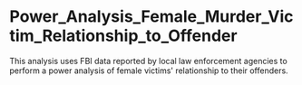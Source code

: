 # Power_Analysis_Female_Murder_Victim_Relationship_to_Offender

This analysis uses FBI data reported by local law enforcement agencies to perform a power analysis of female victims' relationship to their offenders.
